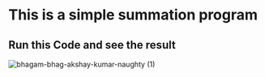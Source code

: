 # This is a simple summation program
## Run this Code and see the result
![bhagam-bhag-akshay-kumar-naughty (1)](https://user-images.githubusercontent.com/116187246/198708319-559d744e-cd47-4037-b92a-5bc9fb068f2f.gif)

